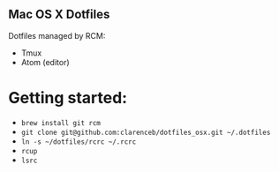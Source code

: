 Mac OS X Dotfiles
------------------

Dotfiles managed by RCM:

* Tmux
* Atom (editor)

Getting started:
================

* `brew install git rcm`
* `git clone git@github.com:clarenceb/dotfiles_osx.git ~/.dotfiles`  
* `ln -s ~/dotfiles/rcrc ~/.rcrc`
* `rcup`
* `lsrc`

